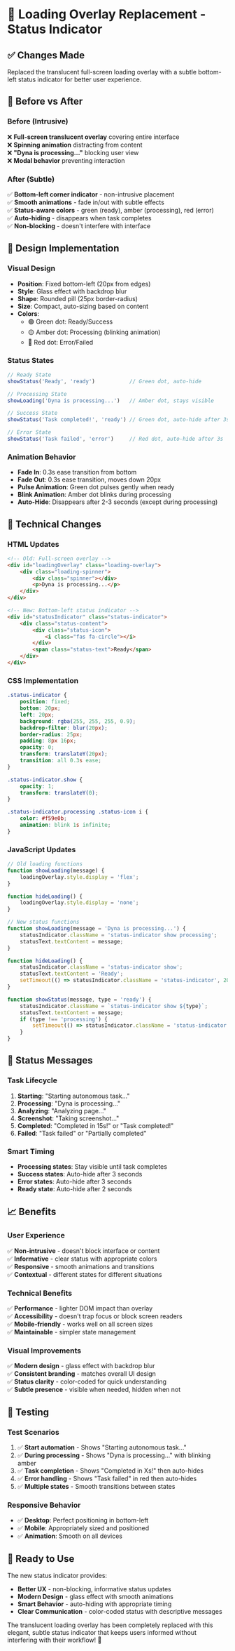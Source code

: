 # 🎯 Loading Overlay Replacement - Status Indicator

## ✅ **Changes Made**

Replaced the translucent full-screen loading overlay with a subtle bottom-left status indicator for better user experience.

## 🔄 **Before vs After**

### **Before (Intrusive)**
❌ **Full-screen translucent overlay** covering entire interface  
❌ **Spinning animation** distracting from content  
❌ **"Dyna is processing..."** blocking user view  
❌ **Modal behavior** preventing interaction  

### **After (Subtle)**
✅ **Bottom-left corner indicator** - non-intrusive placement  
✅ **Smooth animations** - fade in/out with subtle effects  
✅ **Status-aware colors** - green (ready), amber (processing), red (error)  
✅ **Auto-hiding** - disappears when task completes  
✅ **Non-blocking** - doesn't interfere with interface  

## 🎨 **Design Implementation**

### **Visual Design**
- **Position**: Fixed bottom-left (20px from edges)
- **Style**: Glass effect with backdrop blur
- **Shape**: Rounded pill (25px border-radius)
- **Size**: Compact, auto-sizing based on content
- **Colors**: 
  - 🟢 Green dot: Ready/Success
  - 🟡 Amber dot: Processing (blinking animation)
  - 🔴 Red dot: Error/Failed

### **Status States**
```javascript
// Ready State
showStatus('Ready', 'ready')           // Green dot, auto-hide

// Processing State  
showLoading('Dyna is processing...')   // Amber dot, stays visible

// Success State
showStatus('Task completed!', 'ready') // Green dot, auto-hide after 3s

// Error State
showStatus('Task failed', 'error')     // Red dot, auto-hide after 3s
```

### **Animation Behavior**
- **Fade In**: 0.3s ease transition from bottom
- **Fade Out**: 0.3s ease transition, moves down 20px
- **Pulse Animation**: Green dot pulses gently when ready
- **Blink Animation**: Amber dot blinks during processing
- **Auto-Hide**: Disappears after 2-3 seconds (except during processing)

## 🔧 **Technical Changes**

### **HTML Updates**
```html
<!-- Old: Full-screen overlay -->
<div id="loadingOverlay" class="loading-overlay">
    <div class="loading-spinner">
        <div class="spinner"></div>
        <p>Dyna is processing...</p>
    </div>
</div>

<!-- New: Bottom-left status indicator -->
<div id="statusIndicator" class="status-indicator">
    <div class="status-content">
        <div class="status-icon">
            <i class="fas fa-circle"></i>
        </div>
        <span class="status-text">Ready</span>
    </div>
</div>
```

### **CSS Implementation**
```css
.status-indicator {
    position: fixed;
    bottom: 20px;
    left: 20px;
    background: rgba(255, 255, 255, 0.9);
    backdrop-filter: blur(20px);
    border-radius: 25px;
    padding: 8px 16px;
    opacity: 0;
    transform: translateY(20px);
    transition: all 0.3s ease;
}

.status-indicator.show {
    opacity: 1;
    transform: translateY(0);
}

.status-indicator.processing .status-icon i {
    color: #f59e0b;
    animation: blink 1s infinite;
}
```

### **JavaScript Updates**
```javascript
// Old loading functions
function showLoading(message) {
    loadingOverlay.style.display = 'flex';
}

function hideLoading() {
    loadingOverlay.style.display = 'none';
}

// New status functions
function showLoading(message = 'Dyna is processing...') {
    statusIndicator.className = 'status-indicator show processing';
    statusText.textContent = message;
}

function hideLoading() {
    statusIndicator.className = 'status-indicator show';
    statusText.textContent = 'Ready';
    setTimeout(() => statusIndicator.className = 'status-indicator', 2000);
}

function showStatus(message, type = 'ready') {
    statusIndicator.className = `status-indicator show ${type}`;
    statusText.textContent = message;
    if (type !== 'processing') {
        setTimeout(() => statusIndicator.className = 'status-indicator', 3000);
    }
}
```

## 🎯 **Status Messages**

### **Task Lifecycle**
1. **Starting**: "Starting autonomous task..."
2. **Processing**: "Dyna is processing..."
3. **Analyzing**: "Analyzing page..."
4. **Screenshot**: "Taking screenshot..."
5. **Completed**: "Completed in 15s!" or "Task completed!"
6. **Failed**: "Task failed" or "Partially completed"

### **Smart Timing**
- **Processing states**: Stay visible until task completes
- **Success states**: Auto-hide after 3 seconds
- **Error states**: Auto-hide after 3 seconds
- **Ready state**: Auto-hide after 2 seconds

## 📈 **Benefits**

### **User Experience**
✅ **Non-intrusive** - doesn't block interface or content  
✅ **Informative** - clear status with appropriate colors  
✅ **Responsive** - smooth animations and transitions  
✅ **Contextual** - different states for different situations  

### **Technical Benefits**
✅ **Performance** - lighter DOM impact than overlay  
✅ **Accessibility** - doesn't trap focus or block screen readers  
✅ **Mobile-friendly** - works well on all screen sizes  
✅ **Maintainable** - simpler state management  

### **Visual Improvements**
✅ **Modern design** - glass effect with backdrop blur  
✅ **Consistent branding** - matches overall UI design  
✅ **Status clarity** - color-coded for quick understanding  
✅ **Subtle presence** - visible when needed, hidden when not  

## 🧪 **Testing**

### **Test Scenarios**
1. ✅ **Start automation** - Shows "Starting autonomous task..."
2. ✅ **During processing** - Shows "Dyna is processing..." with blinking amber
3. ✅ **Task completion** - Shows "Completed in Xs!" then auto-hides
4. ✅ **Error handling** - Shows "Task failed" in red then auto-hides
5. ✅ **Multiple states** - Smooth transitions between states

### **Responsive Behavior**
- ✅ **Desktop**: Perfect positioning in bottom-left
- ✅ **Mobile**: Appropriately sized and positioned
- ✅ **Animation**: Smooth on all devices

## 🚀 **Ready to Use**

The new status indicator provides:
- **Better UX** - non-blocking, informative status updates
- **Modern Design** - glass effect with smooth animations  
- **Smart Behavior** - auto-hiding with appropriate timing
- **Clear Communication** - color-coded status with descriptive messages

The translucent loading overlay has been completely replaced with this elegant, subtle status indicator that keeps users informed without interfering with their workflow! 🎉
